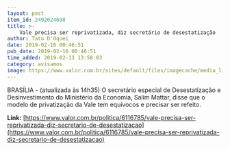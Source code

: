 ```yaml
---
layout: post
item_id: 2492024698
title: >-
    Vale precisa ser reprivatizada, diz secretário de desestatização
author: Tatu D'Oquei
date: 2019-02-16 00:46:51
pub_date: 2019-02-16 00:46:51
time_added: 2019-02-13 13:58:03
category: avisamos
image: https://www.valor.com.br/sites/default/files/imagecache/media_library_big_horizontal/fotoweb/recep____o_sede_da_vale_rio_ag__ncia_vale.jpg
---
```


BRASÍLIA - (atualizada às 14h35) O secretário especial de Desestatização e Desinvestimento do Ministério da Economia, Salim Mattar, disse que o modelo de privatização da Vale tem equívocos e precisar ser refeito.

**Link:** [https://www.valor.com.br/politica/6116785/vale-precisa-ser-reprivatizada-diz-secretario-de-desestatizacao](https://www.valor.com.br/politica/6116785/vale-precisa-ser-reprivatizada-diz-secretario-de-desestatizacao)

